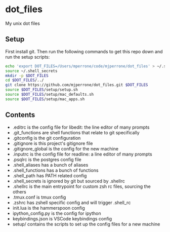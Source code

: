 # dot_files

My unix dot files


## Setup

First install git. Then run the following commands to get this repo down and run the setup scripts:

```zsh
echo 'export DOT_FILES=/Users/mperrone/code/mjperrone/dot_files' > ~/.shell_secrets
source ~/.shell_secrets
mkdir -p $DOT_FILES
cd $DOT_FILES/../
git clone https://github.com/mjperrone/dot_files.git $DOT_FILES
source $DOT_FILES/setup/setup.sh
source $DOT_FILES/setup/mac_defaults.sh
source $DOT_FILES/setup/mac_apps.sh
```

## Contents

* .editrc is the config file for libedit: the line editor of many prompts
* .git_functions are shell functions that relate to git specifically
* .gitconfig is the git configuration
* .gitignore is this project's gitignore file
* .gitignore_global is the config for the new machine
* .inputrc is the config file for readline: a line editor of many prompts
* .psqlrc is the postgres config file
* .shell_aliases has a bunch of aliases
* .shell_functions has a bunch of functions
* .shell_path has PATH related config
* .shell_secrets is ignored by git but sourced by .shellrc
* .shellrc is the main entrypoint for custom zsh rc files, sourcing the others
* .tmux.conf is tmux config
* .zshrc has zshell specific config and will trigger .shell_rc
* init.lua is the hammerspoon config
* ipython_config.py is the config for ipython
* keybindings.json is VSCode keybindings config
* setup/ contains the scripts to set up the config files for a new machine